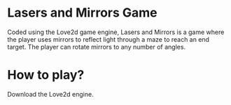 # Lasers and Mirrors Game

Coded using the Love2d game engine, Lasers and Mirrors is a game where the player uses mirrors to reflect light through a maze to reach an end target. The player can rotate mirrors to any number of angles.

# How to play?
Download the Love2d engine.	